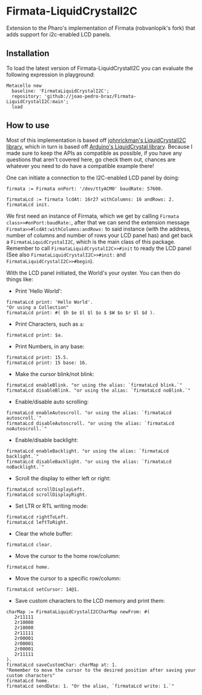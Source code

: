 # Firmata-LiquidCrystalI2C
Extension to the Pharo's implementation of Firmata (robvanlopik's fork) that adds support for i2c-enabled LCD panels.

## Installation

To load the latest version of Firmata-LiquidCrystalI2C you can evaluate the following expression in playground:

```
Metacello new
  baseline: 'FirmataLiquidCrystalI2C';
  repository: 'github://joao-pedro-braz/Firmata-LiquidCrystalI2C:main';
  load
```

## How to use

Most of this implementation is based off [johnrickman's LiquidCrystalI2C library](https://www.arduino.cc/reference/en/libraries/liquidcrystal-i2c/), which in turn is based off [Arduino's LiquidCrystal library](https://www.arduino.cc/reference/en/libraries/liquidcrystal/). Because I made sure to keep the APIs as compatible as possible, if you have any questions that aren't covered here, go check them out, chances are whatever you need to do have a compatible example there!

One can initiate a connection to the I2C-enabled LCD panel by doing:
```
firmata := Firmata onPort: '/dev/ttyACM0' baudRate: 57600.

firmataLcd := firmata lcdAt: 16r27 withColumns: 16 andRows: 2.
firmataLcd init.
```
We first need an instance of Firmata, which we get by calling `Firmata class>>#onPort:baudRate:`, after that we can send the         extension message `Firmata>>#lcdAt:withColumns:andRows:` to said instance (with the address, number of columns and number of rows your LCD panel has) and get back a `FirmataLiquidCrystalI2C`, which is the     main class of this package.
Remember to call `FirmataLiquidCrystalI2C>>#init` to ready the LCD panel (See also `FirmataLiquidCrystalI2C>>#init:` and `FirmataLiquidCrystalI2C>>#begin`).

With the LCD panel initiated, the World's your oyster.
You can then do things like:

- Print 'Hello World':
```
firmataLcd print: 'Hello World'.
"Or using a Collection"
firmataLcd print: #( $h $e $l $l $o $ $W $o $r $l $d ).
```
- Print Characters, such as `a`:
```
firmataLcd print: $a.
```
- Print Numbers, in any base:
```
firmataLcd print: 15.5.
firmataLcd print: 15 base: 16.
```
- Make the cursor blink/not blink:
```
firmataLcd enableBlink. "or using the alias: `firmataLcd blink.`" 
firmataLcd disableBlink. "or using the alias: `firmataLcd noBlink.`"
```
- Enable/disable auto scrolling:
```
firmataLcd enableAutoscroll. "or using the alias: `firmataLcd autoscroll.`" 
firmataLcd disableAutoscroll. "or using the alias: `firmataLcd noAutoscroll.`" 
```
- Enable/disable backlight:
```
firmataLcd enableBacklight. "or using the alias: `firmataLcd backlight.`" 
firmataLcd disableBacklight. "or using the alias: `firmataLcd noBacklight.`" 
```
- Scroll the display to either left or right:
```
firmataLcd scrollDisplayLeft.
firmataLcd scrollDisplayRight.
```
- Set LTR or RTL writing mode:
```
firmataLcd rightToLeft.
firmataLcd leftToRight.
```
- Clear the whole buffer:
```
firmataLcd clear.
```
- Move the cursor to the home row/column:
```
firmataLcd home.
```
- Move the cursor to a specific row/column:
```
firmataLcd setCursor: 14@1.
```
- Save custom characters to the LCD memory and print them:
```
charMap := FirmataLiquidCrystalI2CCharMap newFrom: #(
   2r11111
   2r10000
   2r10000
   2r11111
   2r00001
   2r00001
   2r00001
   2r11111
).
firmataLcd saveCustomChar: charMap at: 1.
"Remember to move the cursor to the desired position after saving your custom characters"
firmataLcd home.
firmataLcd sendData: 1. "Or the alias, `firmataLcd write: 1.`"
```
